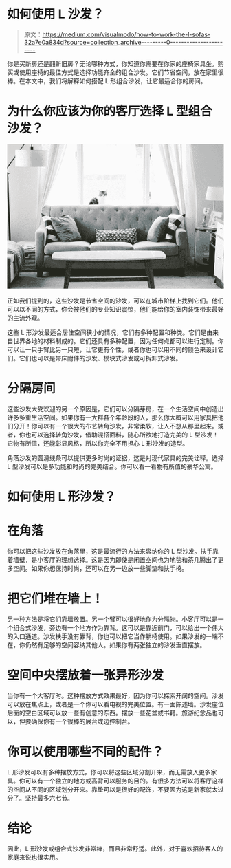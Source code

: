 # 如何使用 L 沙发？

> 原文：<https://medium.com/visualmodo/how-to-work-the-l-sofas-32a7e0a834d?source=collection_archive---------0----------------------->

你是买新房还是翻新旧房？无论哪种方式，你知道你需要在你家的座椅家具坐。购买或使用座椅的最佳方式是选择功能齐全的组合沙发。它们节省空间，放在家里很棒。在本文中，我们将解释如何搭配 L 形组合沙发，让它最适合你的房间。

# 为什么你应该为你的客厅选择 L 型组合沙发？

![](img/d51d61c8d3729db562c048ee79af3c06.png)

正如我们提到的，这些沙发是节省空间的沙发，可以在城市阶梯上找到它们。他们可以以不同的方式，你会被他们的专业知识震惊，他们能给你的室内装饰带来最好的主流外观。

这些 L 形沙发最适合居住空间狭小的情况，它们有多种配置和种类。它们是由来自世界各地的材料制成的。它们还具有多种配置，因为任何点都可以进行定制。你可以让一只手臂比另一只短，让它更有个性，或者你也可以用不同的颜色来设计它们。它们也可以是带床附件的沙发、模块式沙发或可拆卸式沙发。

# 分隔房间

这些沙发大受欢迎的另一个原因是，它们可以分隔芽房，在一个生活空间中创造出许多多重生活空间。如果你有一大群各个年龄段的人，那么你大概可以用家具把他们分开！你可以有一个很大的布艺转角沙发，非常柔软，让人不想从那里起来。或者，你也可以选择转角沙发，借助混搭面料，随心所欲地打造完美的 L 型沙发！它物有所值，还能彰显风格，所以你完全不用担心 L 形沙发的造型。

角落沙发的圆滑线条可以提供更多时尚的证据，这是对现代家具的完美诠释。选择 L 型沙发可以是多功能和时尚的完美结合。你可以看一看物有所值的豪华公寓。

# 如何使用 L 形沙发？

# 在角落

你可以把这些沙发放在角落里，这是最流行的方法来容纳你的 L 型沙发。扶手靠着墙壁，是小客厅的理想选择。这是因为即使是闲置空间也为地毯和茶几腾出了更多空间。如果你想保持时尚，还可以在另一边放一些脚垫和扶手椅。

# 把它们堆在墙上！

另一种方法是将它们靠墙放置。另一个臂可以很好地作为分隔物。小客厅可以是一个组合式沙发，旁边有一个地方作为靠背。这可以是靠近前门，可以给出一个伟大的入口通道。沙发扶手没有靠背，你也可以把它当作躺椅使用。如果沙发的一端不在，你仍然有足够的空间容纳其他人。如果你有两张独立的沙发垂直摆放。

# 空间中央摆放着一张异形沙发

当你有一个大客厅时。这种摆放方式效果最好，因为你可以探索开阔的空间。沙发可以放在焦点上，或者是一个你可以看电视的完美位置。有一面陈述墙。沙发座位后面的空白区域可以放一些有创意的东西。摆放一些花盆或书籍。旅游纪念品也可以，但要确保你有一个很棒的展台或边控制台。

# 你可以使用哪些不同的配件？

L 形沙发可以有多种摆放方式，你可以将这些区域分割开来，而无需放入更多家具。你可以有一个独立的地方或高背可以服务的目的。有很多方法可以将客厅这样的空间从不同的区域划分开来。靠垫可以是很好的配饰，不要因为这是新家就太过分了。坚持最多六七节。

# 结论

因此，L 形沙发或组合式沙发非常棒，而且非常舒适。此外，对于喜欢招待客人的家庭来说也很实用。